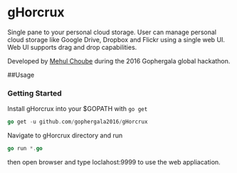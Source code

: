 # gHorcrux

Single pane to your personal cloud storage. User can manage personal cloud storage like Google Drive, Dropbox and Flickr using a single web UI. Web UI supports drag and drop capabilities.

Developed by [Mehul Choube](https://github.com/mchoube) during the 2016 Gophergala global hackathon.

##Usage

### Getting Started
Install gHorcrux into your $GOPATH with `go get`
```Go
go get -u github.com/gophergala2016/gHorcrux
```
Navigate to gHorcrux directory and run  
```Go
go run *.go 
```
then open browser and type loclahost:9999 to use the web appliacation.


